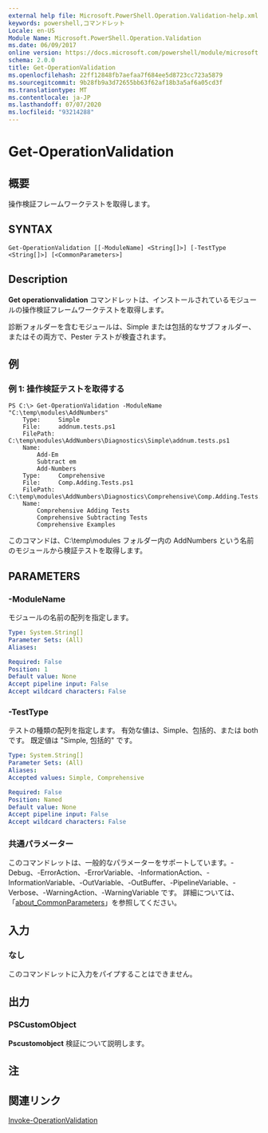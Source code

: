 ```yaml
---
external help file: Microsoft.PowerShell.Operation.Validation-help.xml
keywords: powershell,コマンドレット
Locale: en-US
Module Name: Microsoft.PowerShell.Operation.Validation
ms.date: 06/09/2017
online version: https://docs.microsoft.com/powershell/module/microsoft.powershell.operation.validation/get-operationvalidation?view=powershell-5.1&WT.mc_id=ps-gethelp
schema: 2.0.0
title: Get-OperationValidation
ms.openlocfilehash: 22ff12848fb7aefaa7f684ee5d8723cc723a5879
ms.sourcegitcommit: 9b28fb9a3d72655bb63f62af18b3a5af6a05cd3f
ms.translationtype: MT
ms.contentlocale: ja-JP
ms.lasthandoff: 07/07/2020
ms.locfileid: "93214288"
---
```

# Get-OperationValidation

## 概要
操作検証フレームワークテストを取得します。

## SYNTAX

```
Get-OperationValidation [[-ModuleName] <String[]>] [-TestType <String[]>] [<CommonParameters>]
```

## Description
**Get operationvalidation** コマンドレットは、インストールされているモジュールの操作検証フレームワークテストを取得します。

診断フォルダーを含むモジュールは、Simple または包括的なサブフォルダー、またはその両方で、Pester テストが検査されます。

## 例

### 例 1: 操作検証テストを取得する

```
PS C:\> Get-OperationValidation -ModuleName "C:\temp\modules\AddNumbers"
    Type:     Simple
    File:     addnum.tests.ps1
    FilePath: C:\temp\modules\AddNumbers\Diagnostics\Simple\addnum.tests.ps1
    Name:
        Add-Em
        Subtract em
        Add-Numbers
    Type:     Comprehensive
    File:     Comp.Adding.Tests.ps1
    FilePath: C:\temp\modules\AddNumbers\Diagnostics\Comprehensive\Comp.Adding.Tests.ps1
    Name:
        Comprehensive Adding Tests
        Comprehensive Subtracting Tests
        Comprehensive Examples
```

このコマンドは、C:\temp\modules フォルダー内の AddNumbers という名前のモジュールから検証テストを取得します。

## PARAMETERS

### -ModuleName
モジュールの名前の配列を指定します。

```yaml
Type: System.String[]
Parameter Sets: (All)
Aliases:

Required: False
Position: 1
Default value: None
Accept pipeline input: False
Accept wildcard characters: False
```

### -TestType
テストの種類の配列を指定します。
有効な値は、Simple、包括的、または both です。
既定値は "Simple, 包括的" です。

```yaml
Type: System.String[]
Parameter Sets: (All)
Aliases:
Accepted values: Simple, Comprehensive

Required: False
Position: Named
Default value: None
Accept pipeline input: False
Accept wildcard characters: False
```

### 共通パラメーター
このコマンドレットは、一般的なパラメーターをサポートしています。-Debug、-ErrorAction、-ErrorVariable、-InformationAction、-InformationVariable、-OutVariable、-OutBuffer、-PipelineVariable、-Verbose、-WarningAction、-WarningVariable です。 詳細については、「[about_CommonParameters](https://go.microsoft.com/fwlink/?LinkID=113216)」を参照してください。

## 入力

### なし
このコマンドレットに入力をパイプすることはできません。

## 出力

### PSCustomObject
**Pscustomobject** 検証について説明します。

## 注

## 関連リンク

[Invoke-OperationValidation](Invoke-OperationValidation.md)
